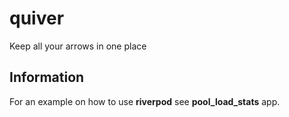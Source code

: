 # quiver

Keep all your arrows in one place

## Information

For an example on how to use **riverpod** see **pool_load_stats** app. 


